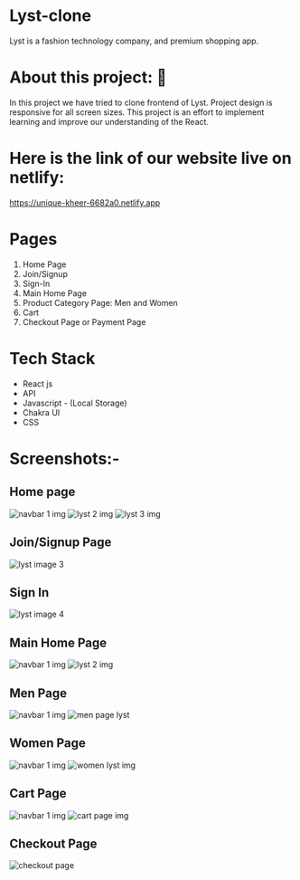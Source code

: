  

# Lyst-clone
Lyst is a fashion technology company, and premium shopping app.

# About this project: 🙌
 

In this project we have tried to clone frontend of Lyst. Project design is responsive
for all screen sizes. This project is an effort to implement learning  and
improve our understanding of the React.
 
 # Here is the link of our website live on netlify:
 https://unique-kheer-6682a0.netlify.app
 
 
 
 # Pages 
1. Home Page
2. Join/Signup
3. Sign-In
4. Main Home Page
5. Product Category Page: Men and Women
6. Cart
7. Checkout Page or Payment Page

# Tech Stack
* React js
* API
* Javascript - (Local Storage)
* Chakra UI
* CSS

# Screenshots:-

##   Home page 
 ![navbar 1 img](https://user-images.githubusercontent.com/92791586/180614827-4d88aeb1-9ace-48e0-a712-feb72e0eafb2.PNG)
 ![lyst 2 img](https://user-images.githubusercontent.com/92791586/180614836-f0ab54d8-6232-4bd6-a56a-e01c6693f680.PNG)
 ![lyst 3 img](https://user-images.githubusercontent.com/92791586/180614852-96072224-96c4-4ce2-ae26-1ffbc6860bcd.PNG)


 ## Join/Signup Page
![lyst image 3](https://user-images.githubusercontent.com/92791586/173990267-e09a7afb-c3c3-4faa-9da1-b37b3296a591.PNG)

## Sign In
![lyst image 4](https://user-images.githubusercontent.com/92791586/173990278-8ed3c18c-2783-4b1a-acdb-9b0cb7ec17fd.PNG)

 ## Main Home Page
  ![navbar 1 img](https://user-images.githubusercontent.com/92791586/180614827-4d88aeb1-9ace-48e0-a712-feb72e0eafb2.PNG)
 ![lyst 2 img](https://user-images.githubusercontent.com/92791586/180614836-f0ab54d8-6232-4bd6-a56a-e01c6693f680.PNG)


##  Men Page
 ![navbar 1 img](https://user-images.githubusercontent.com/92791586/180614827-4d88aeb1-9ace-48e0-a712-feb72e0eafb2.PNG)
 ![men page lyst](https://user-images.githubusercontent.com/92791586/180614899-241fa265-8594-4c61-935e-5322e7f489bb.PNG)

## Women Page
 ![navbar 1 img](https://user-images.githubusercontent.com/92791586/180614827-4d88aeb1-9ace-48e0-a712-feb72e0eafb2.PNG)
 ![women lyst img](https://user-images.githubusercontent.com/92791586/180614916-5133161c-c3c2-48c1-9ecd-e8bc60c30b07.PNG)

## Cart Page
 ![navbar 1 img](https://user-images.githubusercontent.com/92791586/180614827-4d88aeb1-9ace-48e0-a712-feb72e0eafb2.PNG)
 ![cart page img](https://user-images.githubusercontent.com/92791586/180614947-a23e1d79-7f35-459b-86be-afdb5e44240b.PNG)

## Checkout Page
 ![checkout page](https://user-images.githubusercontent.com/92791586/173990537-886c22df-8fdf-440d-a593-ccc556f58aa5.PNG)

 
 
